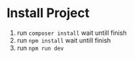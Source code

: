# Install Project
1. run `composer install` wait untill finish
2. run `npm install`  wait untill finish
3. run `npm run dev`
